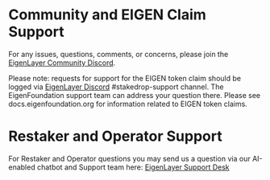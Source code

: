 # Community and EIGEN Claim Support

For any issues, questions, comments, or concerns, please join the [EigenLayer Community Discord](https://discord.gg/eigenlayer).

Please note: requests for support for the EIGEN token claim should be logged via [EigenLayer Discord](https://discord.gg/eigenlayer) #stakedrop-support channel. The EigenFoundation support team can address your question there. Please see docs.eigenfoundation.org for information related to EIGEN token claims.

# Restaker and Operator Support

For Restaker and Operator questions you may send us a question via our AI-enabled chatbot and Support team here: <a href="javascript:void(0)"  id="intercom_trigger_eldocs" >EigenLayer Support Desk</a>